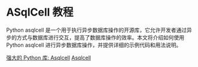 # ASqlCell 教程

<show-structure depth="2"/>

Python asqlcell 是一个用于执行异步数据库操作的开源库，它允许开发者通过异步的方式与数据库进行交互，提高了数据库操作的效率。本文将介绍如何使用 Python asqlcell 进行异步数据库操作，并提供详细的示例代码和用法说明。

<seealso>
<category ref="ref_docs">
    <a href="https://mp.weixin.qq.com/s/UpmCFwDPjr53XWGOd5OVcA">强大的 Python 库: Asqlcell</a>
</category>
<category ref="ref_github">
    <a href="https://github.com/datarho/asqlcell">Asqlcell</a>
</category>
<category ref="ref_issues"></category>
<category ref="ref_hf"></category>
<category ref="ref_ms"></category>
</seealso>
